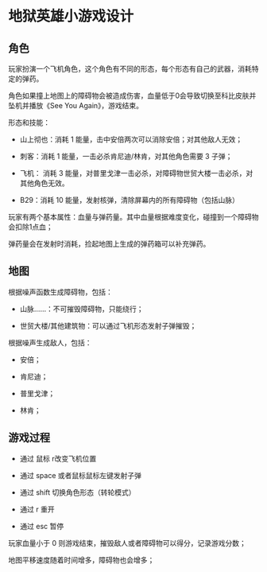 # 地狱英雄小游戏设计

## 角色

玩家扮演一个飞机角色，这个角色有不同的形态，每个形态有自己的武器，消耗特定的弹药。

角色如果撞上地图上的障碍物会被造成伤害，血量低于0会导致切换至科比皮肤并坠机并播放《See You Again》，游戏结束。

形态和技能：

* 山上彻也：消耗 1 能量，击中安倍两次可以消除安倍；对其他敌人无效；

* 刺客：消耗 1 能量，一击必杀肯尼迪/林肯，对其他角色需要 3 子弹；

* 飞机： 消耗 3 能量，对普里戈津一击必杀，对障碍物世贸大楼一击必杀，对其他角色无效。

* B29：消耗 10 能量，发射核弹，清除屏幕内的所有障碍物（包括山脉）

玩家有两个基本属性：血量与弹药量。其中血量根据难度变化，碰撞到一个障碍物会扣除1点血；

弹药量会在发射时消耗，捡起地图上生成的弹药箱可以补充弹药。

## 地图

根据噪声函数生成障碍物，包括：

* 山脉……：不可摧毁障碍物，只能绕行；

* 世贸大楼/其他建筑物：可以通过飞机形态发射子弹摧毁；

根据噪声生成敌人，包括：

* 安倍；

* 肯尼迪；

* 普里戈津；

* 林肯；

## 游戏过程

* 通过 鼠标 r改变飞机位置

* 通过 space 或者鼠标鼠标左键发射子弹

* 通过 shift 切换角色形态（转轮模式）

* 通过 r 重开

* 通过 esc 暂停

玩家血量小于 0 则游戏结束，摧毁敌人或者障碍物可以得分，记录游戏分数；

地图平移速度随着时间增多，障碍物也会增多；
